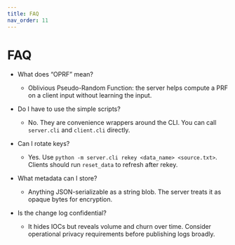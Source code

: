 ```yaml
---
title: FAQ
nav_order: 11
---
```


# FAQ

- What does “OPRF” mean?
  - Oblivious Pseudo-Random Function: the server helps compute a PRF on a client input without learning the input.

- Do I have to use the simple scripts?
  - No. They are convenience wrappers around the CLI. You can call `server.cli` and `client.cli` directly.

- Can I rotate keys?
  - Yes. Use `python -m server.cli rekey <data_name> <source.txt>`. Clients should run `reset_data` to refresh after rekey.

- What metadata can I store?
  - Anything JSON-serializable as a string blob. The server treats it as opaque bytes for encryption.

- Is the change log confidential?
  - It hides IOCs but reveals volume and churn over time. Consider operational privacy requirements before publishing logs broadly.

